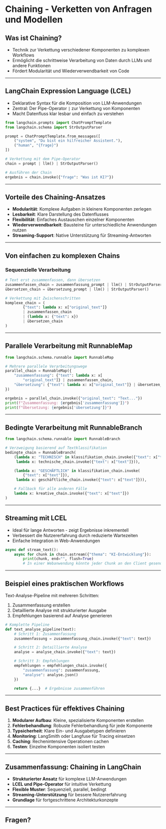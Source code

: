 # Chaining - Verketten von Anfragen und Modellen

## Was ist Chaining?

- Technik zur Verkettung verschiedener Komponenten zu komplexen Workflows
- Ermöglicht die schrittweise Verarbeitung von Daten durch LLMs und andere
  Funktionen
- Fördert Modularität und Wiederverwendbarkeit von Code

---

## LangChain Expression Language (LCEL)

- Deklarative Syntax für die Komposition von LLM-Anwendungen
- Zentral: Der Pipe-Operator `|` zur Verkettung von Komponenten
- Macht Datenfluss klar lesbar und einfach zu verstehen

```python
from langchain.prompts import ChatPromptTemplate
from langchain.schema import StrOutputParser

prompt = ChatPromptTemplate.from_messages([
    ("system", "Du bist ein hilfreicher Assistent."),
    ("human", "{frage}")
])

# Verkettung mit dem Pipe-Operator
chain = prompt | llm() | StrOutputParser()

# Ausführen der Chain
ergebnis = chain.invoke({"frage": "Was ist KI?"})
```

---

## Vorteile des Chaining-Ansatzes

- **Modularität**: Komplexe Aufgaben in kleinere Komponenten zerlegen
- **Lesbarkeit**: Klare Darstellung des Datenflusses
- **Flexibilität**: Einfaches Austauschen einzelner Komponenten
- **Wiederverwendbarkeit**: Bausteine für unterschiedliche Anwendungen nutzen
- **Streaming-Support**: Native Unterstützung für Streaming-Antworten

---

## Von einfachen zu komplexen Chains

### Sequenzielle Verarbeitung

```python
# Text erst zusammenfassen, dann übersetzen
zusammenfassen_chain = zusammenfassung_prompt | llm() | StrOutputParser()
übersetzen_chain = übersetzung_prompt | llm() | StrOutputParser()

# Verkettung mit Zwischenschritten
komplexe_chain = (
        {"text": lambda x: x["original_text"]}
        | zusammenfassen_chain
        | (lambda x: {"text": x})
        | übersetzen_chain
)
```

---

## Parallele Verarbeitung mit RunnableMap

```python
from langchain.schema.runnable import RunnableMap

# Mehrere parallele Verarbeitungswege
parallel_chain = RunnableMap({
    "zusammenfassung": {"text": lambda x: x[
        "original_text"]} | zusammenfassen_chain,
    "übersetzung": {"text": lambda x: x["original_text"]} | übersetzen_chain
})

ergebnis = parallel_chain.invoke({"original_text": "Text..."})
print(f"Zusammenfassung: {ergebnis['zusammenfassung']}")
print(f"Übersetzung: {ergebnis['übersetzung']}")
```

---

## Bedingte Verarbeitung mit RunnableBranch

```python
from langchain.schema.runnable import RunnableBranch

# Verzweigung basierend auf Textklassifikation
bedingte_chain = RunnableBranch(
    (lambda x: "TECHNISCH" in klassifikation_chain.invoke({"text": x["text"]}),
     lambda x: technische_chain.invoke({"text": x["text"]})),

    (lambda x: "GESCHÄFTLICH" in klassifikation_chain.invoke(
        {"text": x["text"]}),
     lambda x: geschäftliche_chain.invoke({"text": x["text"]})),

    # Fallback für alle anderen Fälle
    lambda x: kreative_chain.invoke({"text": x["text"]})
)
```

---

## Streaming mit LCEL

- Ideal für lange Antworten - zeigt Ergebnisse inkrementell
- Verbessert die Nutzererfahrung durch reduzierte Wartezeiten
- Einfache Integration in Web-Anwendungen

```python
async def stream_text():
    async for chunk in chain.astream({"thema": "KI-Entwicklung"}):
        print(chunk, end="", flush=True)
        # In einer Webanwendung könnte jeder Chunk an den Client gesendet werden
```

---

## Beispiel eines praktischen Workflows

Text-Analyse-Pipeline mit mehreren Schritten:

1. Zusammenfassung erstellen
2. Detaillierte Analyse mit strukturierter Ausgabe
3. Empfehlungen basierend auf Analyse generieren

```python
# Komplette Pipeline
def text_analyse_pipeline(text):
    # Schritt 1: Zusammenfassung
    zusammenfassung = zusammenfassung_chain.invoke({"text": text})

    # Schritt 2: Detaillierte Analyse
    analyse = analyse_chain.invoke({"text": text})

    # Schritt 3: Empfehlungen
    empfehlungen = empfehlungen_chain.invoke({
        "zusammenfassung": zusammenfassung,
        "analyse": analyse.json()
    })

    return {...}  # Ergebnisse zusammenführen
```

---

## Best Practices für effektives Chaining

1. **Modularer Aufbau**: Kleine, spezialisierte Komponenten erstellen
2. **Fehlerbehandlung**: Robuste Fehlerbehandlung für jede Komponente
3. **Typsicherheit**: Klare Ein- und Ausgabetypen definieren
4. **Monitoring**: LangSmith oder Langfuse für Tracing einsetzen
5. **Caching**: Rechenintensive Operationen cachen
6. **Testen**: Einzelne Komponenten isoliert testen

---

## Zusammenfassung: Chaining in LangChain

- **Strukturierter Ansatz** für komplexe LLM-Anwendungen
- **LCEL und Pipe-Operator** für intuitive Verkettung
- **Flexible Muster**: Sequenziell, parallel, bedingt
- **Streaming-Unterstützung** für bessere Nutzererfahrung
- **Grundlage** für fortgeschrittene Architekturkonzepte

---

## Fragen?
